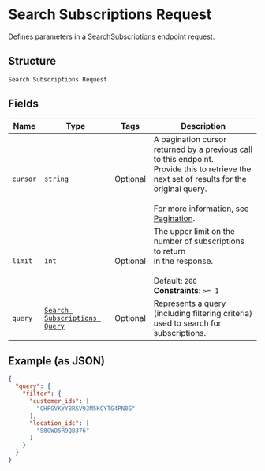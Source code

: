 
# Search Subscriptions Request

Defines parameters in a
[SearchSubscriptions](#endpoint-subscriptions-searchsubscriptions) endpoint
request.

## Structure

`Search Subscriptions Request`

## Fields

| Name | Type | Tags | Description |
|  --- | --- | --- | --- |
| `cursor` | `string` | Optional | A pagination cursor returned by a previous call to this endpoint.<br>Provide this to retrieve the next set of results for the original query.<br><br>For more information, see [Pagination](https://developer.squareup.com/docs/working-with-apis/pagination). |
| `limit` | `int` | Optional | The upper limit on the number of subscriptions to return<br>in the response.<br><br>Default: `200`<br>**Constraints**: `>= 1` |
| `query` | [`Search Subscriptions Query`](/doc/models/search-subscriptions-query.md) | Optional | Represents a query (including filtering criteria) used to search for subscriptions. |

## Example (as JSON)

```json
{
  "query": {
    "filter": {
      "customer_ids": [
        "CHFGVKYY8RSV93M5KCYTG4PN0G"
      ],
      "location_ids": [
        "S8GWD5R9QB376"
      ]
    }
  }
}
```

